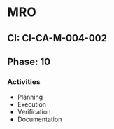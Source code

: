 # MRO

## CI: CI-CA-M-004-002
## Phase: 10

### Activities
- Planning
- Execution
- Verification
- Documentation
